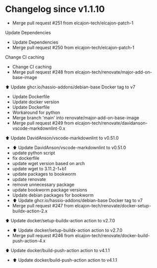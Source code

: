# Changelog since v1.1.10
- Merge pull request #251 from elcajon-tech/elcajon-patch-1

Update Dependencies 
- Update Dependencies 
- Merge pull request #250 from elcajon-tech/elcajon-patch-1

Change CI caching 
- Change CI caching 
- Merge pull request #248 from elcajon-tech/renovate/major-add-on-base-image

⬆️ Update ghcr.io/hassio-addons/debian-base Docker tag to v7 
- Update Dockerfile 
- Update docker version 
- Update Dockerfile 
- Workaround for python 
- Merge branch 'main' into renovate/major-add-on-base-image 
- Merge pull request #249 from elcajon-tech/renovate/davidanson-vscode-markdownlint-0.x

⬆️ Update DavidAnson/vscode-markdownlint to v0.51.0 
- ⬆️ Update DavidAnson/vscode-markdownlint to v0.51.0 
- update python script 
- fix dockerfile 
- update wget version based on arch 
- update wget to 3.11.2-1+b1 
- update packages to bookworm 
- update renovate 
- remove unnecessary package 
- update bookworm package versions 
- Update debian packages for bookworm 
- ⬆️ Update ghcr.io/hassio-addons/debian-base Docker tag to v7 
- Merge pull request #247 from elcajon-tech/renovate/docker-setup-buildx-action-2.x

⬆️ Update docker/setup-buildx-action action to v2.7.0 
- ⬆️ Update docker/setup-buildx-action action to v2.7.0 
- Merge pull request #246 from elcajon-tech/renovate/docker-build-push-action-4.x

⬆️ Update docker/build-push-action action to v4.1.1 
- ⬆️ Update docker/build-push-action action to v4.1.1 
